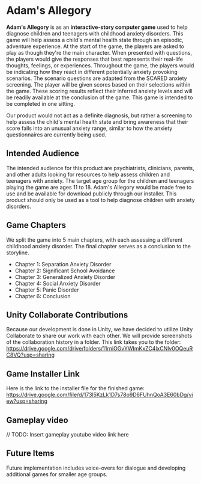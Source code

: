 # Adam's Allegory

**Adam's Allegory** is as an **interactive-story computer game** used to help diagnose children and teenagers with childhood anxiety disorders. This game will help assess a child's mental health state through an episodic, adventure experience. At the start of the game, the players are asked to play as though they're the main character. When presented with questions, the players would give the responses that best represents their real-life thoughts, feelings, or experiences. Throughout the game, the players would be indicating how they react in different potentially anxiety provoking scenarios. The scenario questions are adapted from the SCARED anxiety screening. The player will be given scores based on their selections within the game. These scoring results reflect their inferred anxiety levels and will be readily available at the conclusion of the game. This game is intended to be completed in one sitting.

Our product would not act as a definite diagnosis, but rather a screening to help assess the child's mental health state and bring awareness that their score falls into an unusual anxiety range, similar to how the anxiety questionnaires are currently being used.

## Intended Audience
The intended audience for this product are psychiatrists, clinicians, parents, and other adults looking for resources to help assess children and teenagers with anxiety. The target age group for the children and teenagers playing the game are ages 11 to 18. Adam's Allegory would be made free to use and be available for download publicly through our installer. This product should only be used as a tool to help diagnose children with anxiety disorders.

## Game Chapters
We split the game into 5 main chapters, with each assessing a different childhood anxiety disorder. The final chapter serves as a conclusion to the storyline.

* Chapter 1: Separation Anxiety Disorder
* Chapter 2: Significant School Avoidance
* Chapter 3: Generalized Anxiety Disorder
* Chapter 4: Social Anxiety Disorder
* Chapter 5: Panic Disorder
* Chapter 6: Conclusion

## Unity Collaborate Contributions
Because our development is done in Unity, we have decided to utilize Unity Collaborate to share our work with each other. We will provide screenshots of the collaboration history in a folder. This link takes you to the folder: https://drive.google.com/drive/folders/11rniOGvYWImKxZC4lxCNlv0OQeuRC8VQ?usp=sharing

## Game Installer Link
Here is the link to the installer file for the finished game:
https://drive.google.com/file/d/173l5KzLk1D7s78o9D6FUhnQoA3E60bDg/view?usp=sharing

## Gameplay video
// TODO: Insert gameplay youtube video link here

## Future Items
Future implementation includes voice-overs for dialogue and developing additional games for smaller age groups.

